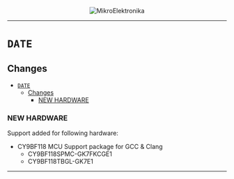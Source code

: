 <p align="center">
  <img src="http://www.mikroe.com/img/designs/beta/logo_small.png?raw=true" alt="MikroElektronika"/>
</p>

---

# `DATE`

## Changes

- [`DATE`](#date)
  - [Changes](#changes)
    - [NEW HARDWARE](#new-hardware)

### NEW HARDWARE

Support added for following hardware:

+ CY9BF118 MCU Support package for GCC & Clang
  + CY9BF118SPMC-GK7FKCGE1
  + CY9BF118TBGL-GK7E1

---
